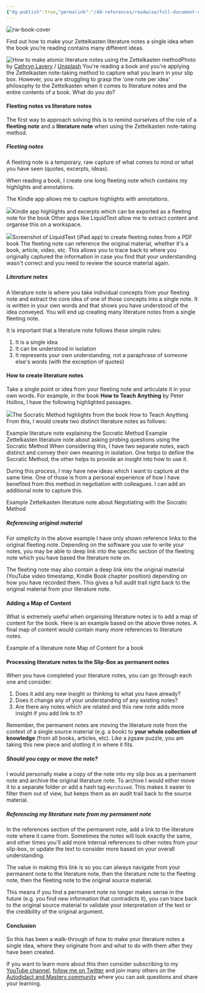 ```yaml
---
{"dg-publish":true,"permalink":"/40-references/readwise/full-document-contents/how-to-make-atomic-literature-notes-using-the-zettelkasten-method/","tags":["rw/articles"]}
---
```


![rw-book-cover](https://images.unsplash.com/photo-1456324504439-367cee3b3c32?crop=entropy&cs=tinysrgb&fit=max&fm=jpg&ixid=MnwxMTc3M3wwfDF8c2VhcmNofDExfHxub3RlJTIwdGFraW5nfGVufDB8fHx8MTY0MDQ3ODUzMA&ixlib=rb-1.2.1&q=80&w=2000)

Find out how to make your Zettelkasten literature notes a single idea when the book you’re reading contains many different ideas.

![How to make atomic literature notes using the Zettelkasten method](https://images.unsplash.com/photo-1456324504439-367cee3b3c32?crop=entropy&cs=tinysrgb&fit=max&fm=jpg&ixid=MnwxMTc3M3wwfDF8c2VhcmNofDExfHxub3RlJTIwdGFraW5nfGVufDB8fHx8MTY0MDQ3ODUzMA&ixlib=rb-1.2.1&q=80&w=2000)Photo by [Cathryn Lavery](https://unsplash.com/@cathrynlavery?utm_source=ghost&utm_medium=referral&utm_campaign=api-credit) / [Unsplash](https://unsplash.com/?utm_source=ghost&utm_medium=referral&utm_campaign=api-credit)
You're reading a book and you're applying the Zettelkasten note-taking method to capture what you learn in your slip box. However, you are struggling to grasp the 'one note per idea' philosophy to the Zettelkasten when it comes to literature notes and the entire contents of a book. What do you do?

#### Fleeting notes vs literature notes

The first way to approach solving this is to remind ourselves of the role of a **fleeting note** and a **literature note** when using the Zettelkasten note-taking method.

##### Fleeting notes

A fleeting note is a temporary, raw capture of what comes to mind or what you have seen (quotes, excerpts, ideas).

When reading a book, I create one long fleeting note which contains my highlights and annotations.

The Kindle app allows me to capture highlights with annotations.

![](https://meda.io/content/images/size/w2400/2021/12/DDE615FE-12AA-47A7-B910-E8138453AF66.png)Kindle app highlights and excerpts which can be exported as a fleeting note for the book
Other apps like LiquidText allow me to extract content and organise this on a workspace.

![](https://meda.io/content/images/size/w2400/2021/12/F8E6F85C-938D-4761-9E74-1FE2726ED73C.png)Screenshot of LiquidText (iPad app) to create fleeting notes from a PDF book
The fleeting note can reference the original material, whether it's a book, article, video, etc. This allows you to trace back to where you originally captured the information in case you find that your understanding wasn't correct and you need to review the source material again.

##### Literature notes

A literature note is where you take individual concepts from your fleeting note and extract the core idea of one of those concepts into a single note. It is written in your own words and that shows you have understood of the idea conveyed. You will end up creating many literature notes from a single fleeting note.

It is important that a literature note follows these simple rules:

1. It is a single idea
2. It can be understood in isolation
3. It represents your own understanding, not a paraphrase of someone else's words (with the exception of quotes)

#### How to create literature notes

Take a single point or idea from your fleeting note and articulate it in your own words. For example, in the book **How to Teach Anything** by Peter Hollins, I have the following highlighted passages.

![](https://meda.io/content/images/2021/12/2CEAB8F5-4723-4547-904B-EE6C1D032204.jpeg)The Socratic Method highlights from the book How to Teach Anything
From this, I would create two distinct literature notes as follows:

Example literature note explaining the Socratic Method
Example Zettelkasten literature note about asking probing questions using the Socratic Method
When considering this, I have two separate notes, each distinct and convey their own meaning in isolation. One helps to define the Socratic Method, the other helps to provide an insight into how to use it.

During this process, I may have new ideas which I want to capture at the same time. One of those is from a personal experience of how I have benefited from this method in negotiation with colleagues. I can add an additional note to capture this.

Example Zettelkasten literature note about Negotiating with the Socratic Method
##### Referencing original material

For simplicity in the above example I have only shown reference links to the original fleeting note. Depending on the software you use to write your notes, you may be able to deep link into the specific section of the fleeting note which you have based the literature note on.

The fleeting note may also contain a deep link into the original material (YouTube video timestamp, Kindle Book chapter position) depending on how you have recorded them. This gives a full audit trail right back to the original material from your literature note.

#### Adding a Map of Content

What is extremely useful when organising literature notes is to add a map of content for the book. Here is an example based on the above three notes. A final map of content would contain many more references to literature notes.

Example of a literature note Map of Content for a book
#### Processing literature notes to the Slip-Box as permanent notes

When you have completed your literature notes, you can go through each one and consider:

1. Does it add any new insight or thinking to what you have already?
2. Does it change any of your understanding of any existing notes?
3. Are there any notes which are related and this new note adds more insight if you add link to it?

Remember, the permanent notes are moving the literature note from the context of a single source material (e.g. a book) to **your whole collection of knowledge** (from all books, articles, etc). Like a jigsaw puzzle, you am taking this new piece and slotting it in where it fits.

##### Should you copy or move the note?

I would personally make a copy of the note into my slip box as a permanent note and archive the original literature note. To archive I would either move it to a separate folder or add a hash tag `#archived`. This makes it easier to filter them out of view, but keeps them as an audit trail back to the source material.

##### Referencing my literature note from my permanent note

In the references section of the permanent note, add a link to the literature note where it came from. Sometimes the notes will look exactly the same, and other times you'll add more internal references to other notes from your slip-box, or update the text to consider more based on your overall understanding.

The value in making this link is so you can always navigate from your permanent note to the literature note, then the literature note to the fleeting note, then the fleeting note to the original source material.

This means if you find a permanent note no longer makes sense in the future (e.g. you find new information that contradicts it), you can trace back to the original source material to validate your interpretation of the text or the credibility of the original argument.

#### Conclusion

So this has been a walk-through of how to make your literature notes a single idea, where they originate from and what to do with them after they have been created.

If you want to learn more about this then consider subscribing to my [YouTube channel](https://youtube.com/MartinAdamsVideos?sub_confirmation=1), [follow me on Twitter](http://twitter.com/Martin_Adams) and join many others on the [Autodidact and Mastery community](https://meda.io/community/join) where you can ask questions and share your learning.
